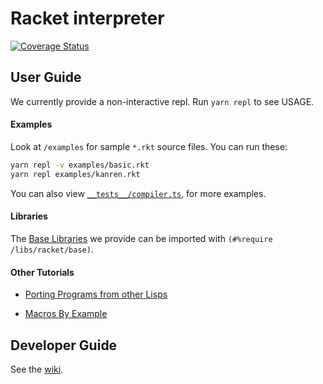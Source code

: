 # Racket interpreter

[![Coverage Status](https://coveralls.io/repos/github/nus-cs4215/x-slang-t3-tt-nk-cjw/badge.svg?branch=master)](https://coveralls.io/github/nus-cs4215/x-slang-t3-tt-nk-cjw?branch=master)

## User Guide

We currently provide a non-interactive repl. Run `yarn repl` to see USAGE.

#### Examples

Look at `/examples` for sample `*.rkt` source files. You can run these:

``` sh
yarn repl -v examples/basic.rkt
yarn repl examples/kanren.rkt
```

You can also view [`__tests__/compiler.ts`](https://github.com/nus-cs4215/x-slang-t3-tt-nk-cjw/blob/master/src/compiler/__tests__/compiler.ts), for more examples.

#### Libraries

The [Base Libraries](https://github.com/nus-cs4215/x-slang-t3-tt-nk-cjw/tree/master/src/modules/rkt) we provide can be imported with `(#%require /libs/racket/base)`.

#### Other Tutorials

- [Porting Programs from other Lisps](https://github.com/nus-cs4215/x-slang-t3-tt-nk-cjw/wiki/Porting-Programs-from-other-Lisps)

- [Macros By Example](https://github.com/nus-cs4215/x-slang-t3-tt-nk-cjw/wiki/Macro-Tutorial-By-Example)

## Developer Guide

See the [wiki](https://github.com/nus-cs4215/x-slang-t3-tt-nk-cjw/wiki).
